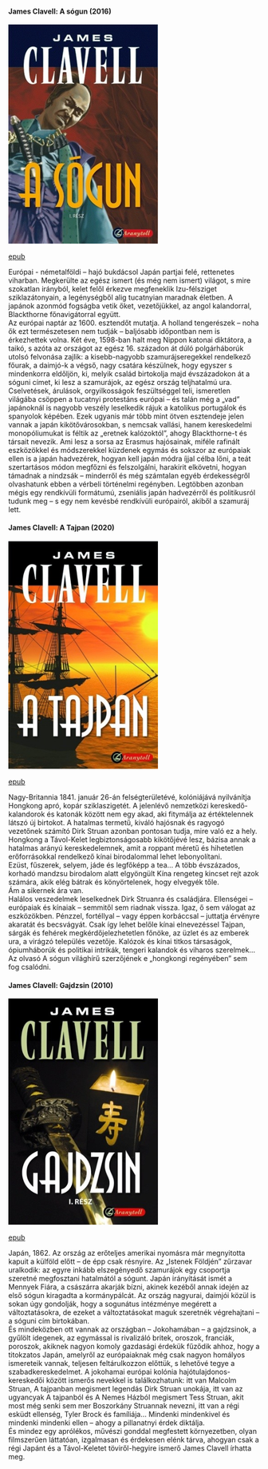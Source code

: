 #### <a name="id_168">James Clavell: A sógun (2016)</a>
<img src="https://github.com/BercziSandor/calibre_lib/raw/main/James%20Clavell/A%20Sogun%20%28168%29/cover.jpg" alt="cover" width="300"/>

[epub](https://github.com/BercziSandor/calibre_lib/raw/main/James%20Clavell/A%20Sogun%20%28168%29/A%20sogun%20-%20James%20Clavell.epub)
<div>
<p>Európai ​- németalföldi – hajó bukdácsol Japán partjai felé, rettenetes viharban. Megkerülte az egész ismert (és még nem ismert) világot, s mire szokatlan irányból, kelet felől érkezve megfeneklik Izu-félsziget sziklazátonyain, a legénységből alig tucatnyian maradnak életben. A japánok azonmód fogságba vetik őket, vezetőjükkel, az angol kalandorral, Blackthorne főnavigátorral együtt.<br>Az európai naptár az 1600. esztendőt mutatja. A holland tengerészek – noha ők ezt természetesen nem tudják – baljósabb időpontban nem is érkezhettek volna. Két éve, 1598-ban halt meg Nippon katonai diktátora, a taikó, s azóta az országot az egész 16. századon át dúló polgárháborúk utolsó felvonása zajlik: a kisebb-nagyobb szamurájseregekkel rendelkező főurak, a daimjó-k a végső, nagy csatára készülnek, hogy egyszer s mindenkorra eldőljön, ki, melyik család birtokolja majd évszázadokon át a sóguni címet, ki lesz a szamurájok, az egész ország teljhatalmú ura. Cselvetések, árulások, orgyilkosságok feszültséggel teli, ismeretlen világába csöppen a tucatnyi protestáns európai – és talán még a „vad” japánoknál is nagyobb veszély leselkedik rájuk a katolikus portugálok és spanyolok képében. Ezek ugyanis már több mint ötven esztendeje jelen vannak a japán kikötővárosokban, s nemcsak vallási, hanem kereskedelmi monopóliumukat is féltik az „eretnek kalózoktól”, ahogy Blackthorne-t és társait nevezik. Ami lesz a sorsa az Erasmus hajósainak, miféle rafinált eszközökkel és módszerekkel küzdenek egymás és sokszor az európaiak ellen is a japán hadvezérek, hogyan kell japán módra íjjal célba lőni, a teát szertartásos módon megfőzni és felszolgálni, harakirit elkövetni, hogyan támadnak a nindzsák – minderről és még számtalan egyéb érdekességről olvashatunk ebben a vérbeli történelmi regényben. Legtöbben azonban mégis egy rendkívüli formátumú, zseniális japán hadvezérről és politikusról tudunk meg – s egy nem kevésbé rendkívüli európairól, akiből a szamuráj lett.</p></div>

#### <a name="id_1027">James Clavell: A Tajpan (2020)</a>
<img src="https://github.com/BercziSandor/calibre_lib/raw/main/James%20Clavell/A%20Tajpan%20%281027%29/cover.jpg" alt="cover" width="300"/>

[epub](https://github.com/BercziSandor/calibre_lib/raw/main/James%20Clavell/A%20Tajpan%20%281027%29/A%20Tajpan%20-%20James%20Clavell.epub)
<div>
<p>Nagy-Britannia ​1841. január 26-án felségterületévé, kolóniájává nyilvánítja Hongkong apró, kopár sziklaszigetét. A jelenlévő nemzetközi kereskedő-kalandorok és katonák között nem egy akad, aki fitymálja az értéktelennek látszó új birtokot. A hatalmas termetű, kiváló hajósnak és ragyogó vezetőnek számító Dirk Struan azonban pontosan tudja, mire való ez a hely. Hongkong a Távol-Kelet legbiztonságosabb kikötőjévé lesz, bázisa annak a hatalmas arányú kereskedelemnek, amit a roppant méretű és hihetetlen erőforrásokkal rendelkező kínai birodalommal lehet lebonyolítani. <br>Ezüst, fűszerek, selyem, jáde és legfőképp a tea… A több évszázados, korhadó mandzsu birodalom alatt elgyöngült Kína rengeteg kincset rejt azok számára, akik elég bátrak és könyörtelenek, hogy elvegyék tőle. <br>Ám a sikernek ára van. <br>Halálos veszedelmek leselkednek Dirk Struanra és családjára. Ellenségei – európaiak és kínaiak – semmitől sem riadnak vissza. Igaz, ő sem válogat az eszközökben. Pénzzel, fortéllyal – vagy éppen korbáccsal – juttatja érvényre akaratát és becsvágyát. Csak így lehet belőle kínai elnevezéssel Tajpan, sárgák és fehérek megkérdőjelezhetetlen főnöke, az üzlet és az emberek ura, a virágzó település vezetője. Kalózok és kínai titkos társaságok, ópiumháborúk és politikai intrikák, tengeri kalandok és viharos szerelmek… <br>Az olvasó A sógun világhírű szerzőjének e „hongkongi regényében” sem fog csalódni.</p></div>

#### <a name="id_1028">James Clavell: Gajdzsin (2010)</a>
<img src="https://github.com/BercziSandor/calibre_lib/raw/main/James%20Clavell/Gajdzsin%20%281028%29/cover.jpg" alt="cover" width="300"/>

[epub](https://github.com/BercziSandor/calibre_lib/raw/main/James%20Clavell/Gajdzsin%20%281028%29/Gajdzsin%20-%20James%20Clavell.epub)
<div>
<p>Japán, ​1862. Az ország az erőteljes amerikai nyomásra már megnyitotta kapuit a külföld előtt – de épp csak résnyire. Az „Istenek Földjén” zűrzavar uralkodik: az egyre inkább elszegényedő szamurájok egy csoportja szeretné megfosztani hatalmától a sógunt. Japán irányítását ismét a Mennyek Fiára, a császárra akarják bízni, akinek kezéből annak idején az első sógun kiragadta a kormánypálcát. Az ország nagyurai, daimjói közül is sokan úgy gondolják, hogy a sogunátus intézménye megérett a változtatásokra, de ezeket a változtatásokat maguk szeretnék végrehajtani – a sóguni cím birtokában. <br>És mindeközben ott vannak az országban – Jokohamában – a gajdzsinok, a gyűlölt idegenek, az egymással is rivalizáló britek, oroszok, franciák, poroszok, akiknek nagyon komoly gazdasági érdekük fűződik ahhoz, hogy a titokzatos Japán, amelyről az európaiaknak még csak nagyon homályos ismereteik vannak, teljesen feltárulkozzon előttük, s lehetővé tegye a szabadkereskedelmet. A jokohamai európai kolónia hajótulajdonos-kereskedői között ismerős nevekkel is találkozhatunk: itt van Malcolm Struan, A tajpanban megismert legendás Dirk Struan unokája, itt van az ugyancyak A tajpanból és A Nemes Házból megismert Tess Struan, akit most még senki sem mer Boszorkány Struannak nevezni, itt van a régi esküdt ellenség, Tyler Brock és famíliája… Mindenki mindenkivel és mindenki mindenki ellen – ahogy a pillanatnyi érdek diktálja. <br>És mindez egy aprólékos, művészi gonddal megfestett környezetben, olyan filmszerűen láttatóan, izgalmasan és érdekesen elénk tárva, ahogyan csak a régi Japánt és a Távol-Keletet töviről-hegyire ismerő James Clavell írhatta meg.</p></div>

